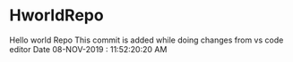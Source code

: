# HworldRepo
Hello world Repo
This commit is added while doing changes from vs code editor
Date 08-NOV-2019 : 11:52:20:20 AM